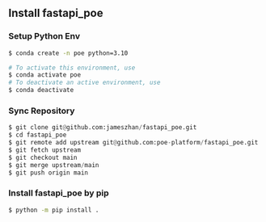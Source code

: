 ## Install fastapi_poe

### Setup Python Env

```bash
$ conda create -n poe python=3.10

# To activate this environment, use
$ conda activate poe
# To deactivate an active environment, use
$ conda deactivate
```

### Sync Repository

```python
$ git clone git@github.com:jameszhan/fastapi_poe.git
$ cd fastapi_poe
$ git remote add upstream git@github.com:poe-platform/fastapi_poe.git
$ git fetch upstream
$ git checkout main
$ git merge upstream/main
$ git push origin main
```

### Install fastapi_poe by pip

```bash
$ python -m pip install .
```